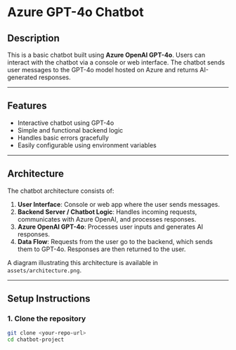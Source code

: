 
# Azure GPT-4o Chatbot

## Description
This is a basic chatbot built using **Azure OpenAI GPT-4o**. Users can interact with the chatbot via a console or web interface. The chatbot sends user messages to the GPT-4o model hosted on Azure and returns AI-generated responses.

---

## Features
- Interactive chatbot using GPT-4o
- Simple and functional backend logic
- Handles basic errors gracefully
- Easily configurable using environment variables

---

## Architecture
The chatbot architecture consists of:

1. **User Interface**: Console or web app where the user sends messages.
2. **Backend Server / Chatbot Logic**: Handles incoming requests, communicates with Azure OpenAI, and processes responses.
3. **Azure OpenAI GPT-4o**: Processes user inputs and generates AI responses.
4. **Data Flow**: Requests from the user go to the backend, which sends them to GPT-4o. Responses are then returned to the user.

A diagram illustrating this architecture is available in `assets/architecture.png`.

---

## Setup Instructions

### 1. Clone the repository
```bash
git clone <your-repo-url>
cd chatbot-project
